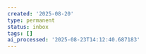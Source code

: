 ```yaml
---
created: '2025-08-20'
type: permanent
status: inbox
tags: []
ai_processed: '2025-08-23T14:12:40.687183'
---
```


